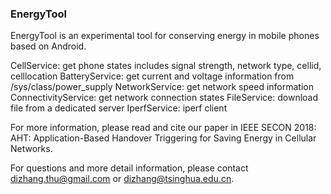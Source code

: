 ### EnergyTool

EnergyTool is an experimental tool for conserving energy in mobile phones based on Android. 

CellService: get phone states includes signal strength, network type, cellid, celllocation
BatteryService: get current and voltage information from /sys/class/power_supply
NetworkService: get network speed information
ConnectivityService: get network connection states
FileService: download file from a dedicated server
IperfService: iperf client

For more information, please read and cite our paper in IEEE SECON 2018: AHT: Application-Based Handover Triggering for Saving Energy in Cellular Networks.

For questions and more detail information, please contact dizhang.thu@gmail.com or dizhang@tsinghua.edu.cn.
